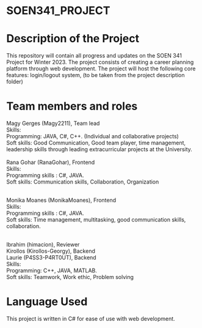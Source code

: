 # SOEN341_PROJECT

# Description of the Project 

This repository will contain all progress and updates on the SOEN 341 Project for Winter 2023. The project consists of creating a career planning platform through 
web development. The project will host the following core features: login/logout system, (to be taken from the project description folder) 

# Team members and roles
Magy Gerges  (Magy2211), Team lead <br />
Skills: <br />
Programming: JAVA, C#, C++. (Individual and collaborative projects)<br />
        Soft skills: Good Communication, Good team player, time management, <br />
        leadership skills through leading extracurricular projects at the University. <br /> <br />
Rana Gohar   (RanaGohar), Frontend <br /> 
Skills: <br />
Programming skills : C#, JAVA. <br /> 
Soft skills: Communication skills, Collaboration, Organization <br /> <br />

Monika Moanes       (MonikaMoanes), Frontend <br />
Skills: <br />
Programming skills : C#, JAVA. <br />
Soft skills: Time management, multitasking, good communication skills, collaboration. <br /> <br />

Ibrahim      (himacion), Reviewer <br />
Kirollos     (Kirollos-Georgy), Backend <br />
Laurie       (P4SS3-P4RT0UT), Backend <br />
Skills: <br />
Programming: C++, JAVA, MATLAB. <br />
Soft skills: Teamwork, Work ethic, Problem solving

# Language Used 

This project is written in C# for ease of use with web development.




